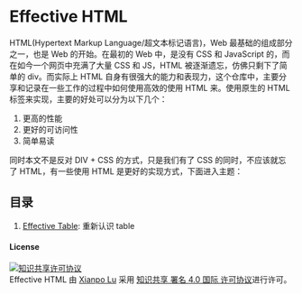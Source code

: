 # Effective HTML

HTML(Hypertext Markup Language/超文本标记语言)，Web 最基础的组成部分之一，也是 Web 的开始。在最初的 Web 中，是没有 CSS 和 JavaScript 的，而在如今一个网页中充满了大量 CSS 和 JS，HTML 被逐渐遗忘，仿佛只剩下了简单的 div。而实际上 HTML 自身有很强大的能力和表现力，这个仓库中，主要分享和记录在一些工作的过程中如何使用高效的使用 HTML 来。使用原生的 HTML 标签来实现，主要的好处可以分为以下几个：

1. 更高的性能
2. 更好的可访问性
3. 简单易读

同时本文不是反对 DIV + CSS 的方式，只是我们有了 CSS 的同时，不应该就忘了 HTML，有一些使用 HTML 是更好的实现方式，下面进入主题：

## 目录

1. [Effective Table](./01.effective-table.md): 重新认识 table

#### License

<a rel="license" href="http://creativecommons.org/licenses/by/4.0/"><img alt="知识共享许可协议" style="border-width:0" src="https://i.creativecommons.org/l/by/4.0/80x15.png" /></a><br /><span xmlns:dct="http://purl.org/dc/terms/" href="http://purl.org/dc/dcmitype/Text" property="dct:title" rel="dct:type">Effective HTML</span> 由 <a xmlns:cc="http://creativecommons.org/ns#" href="https://github.com/luxp/effective-html" property="cc:attributionName" rel="cc:attributionURL">Xianpo Lu</a> 采用 <a rel="license" href="http://creativecommons.org/licenses/by/4.0/">知识共享 署名 4.0 国际 许可协议</a>进行许可。
